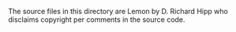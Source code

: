 The source files in this directory are Lemon by D. Richard Hipp who
disclaims copyright per comments in the source code.
